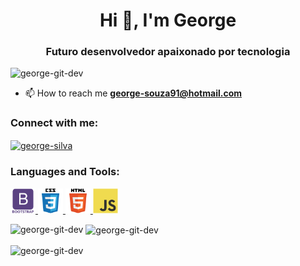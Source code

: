 <h1 align="center">Hi 👋, I'm George</h1>
<h3 align="center">Futuro desenvolvedor apaixonado por tecnologia</h3>

<p align="left"> <img src="https://komarev.com/ghpvc/?username=george-git-dev&label=Profile%20views&color=0e75b6&style=flat" alt="george-git-dev" /> </p>

- 📫 How to reach me **george-souza91@hotmail.com**

<h3 align="left">Connect with me:</h3>
<p align="left">
<a href="https://linkedin.com/in/george-silva" target="blank"><img align="center" src="https://raw.githubusercontent.com/rahuldkjain/github-profile-readme-generator/neutral-icons/src/images/icons/Social/linked-in-alt.svg" alt="george-silva" height="30" width="40" /></a>
</p>

<h3 align="left">Languages and Tools:</h3>
<p align="left"> <a href="https://getbootstrap.com" target="_blank"> <img src="https://raw.githubusercontent.com/devicons/devicon/master/icons/bootstrap/bootstrap-plain-wordmark.svg" alt="bootstrap" width="40" height="40"/> </a> <a href="https://www.w3schools.com/css/" target="_blank"> <img src="https://raw.githubusercontent.com/devicons/devicon/master/icons/css3/css3-original-wordmark.svg" alt="css3" width="40" height="40"/> </a> <a href="https://www.w3.org/html/" target="_blank"> <img src="https://raw.githubusercontent.com/devicons/devicon/master/icons/html5/html5-original-wordmark.svg" alt="html5" width="40" height="40"/> </a> <a href="https://developer.mozilla.org/en-US/docs/Web/JavaScript" target="_blank"> <img src="https://raw.githubusercontent.com/devicons/devicon/master/icons/javascript/javascript-original.svg" alt="javascript" width="40" height="40"/> </a> </p>

<p><img align="left" src="https://github-readme-stats.vercel.app/api/top-langs?username=george-git-dev&show_icons=true&locale=en&layout=compact" alt="george-git-dev" /></p>

<p>&nbsp;<img align="center" src="https://github-readme-stats.vercel.app/api?username=george-git-dev&show_icons=true&locale=en" alt="george-git-dev" /></p>

<p><img align="center" src="https://github-readme-streak-stats.herokuapp.com/?user=george-git-dev&" alt="george-git-dev" /></p>


